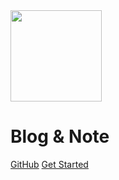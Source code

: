 <img src="https://img.alicdn.com/tfs/TB1kCs_er_I8KJjy1XaXXbsxpXa-419-495.png" width="146px">

# Blog & Note

[GitHub](https://github.com/freshchen/fresh-notes/)
[Get Started](#Catalog)
